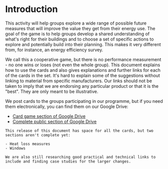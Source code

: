 # Introduction  

This activity will  help groups explore a wide range of possible future measures that will improve the value they get from their energy use. The goal of the game is to help groups develop a shared understanding of what's right for their buildings and to choose a set of specific actions to explore and potentially build into their planning.  This makes it very different from, for instance, an energy efficiency survey.  

We call this a cooperative game, but there is no performance measurement - no one wins or loses (not even the whole group). This document explains how to use the cards and also gives explanations and further links for each of the cards in the set.  It's hard to explain some of the suggestions without linking to material from specific manufacturers.  Our links should not be taken to imply that we are endorsing any particular product or that it is the "best".  They are only meant to be illustrative.

We post cards to the groups participating in our programme, but if you need them electronically, you can find them on our Google Drive:

- [Card game section of Google Drive](https://drive.google.com/drive/folders/1i6eaqns0EdxWBbUmLY7E7sJHb6CDe11d)
- [Complete public section of Google Drive](https://drive.google.com/drive/folders/1UDPm4aP9QR60X6RwoHMpPfMy3Ud4_Md4)


```{admonition} Work in Progress
This release of this document has space for all the cards, but two sections aren't complete yet: 

- Heat loss measures
- Windows

We are also still researching good practical and technical links to include and finding case studies for the larger changes.
```
